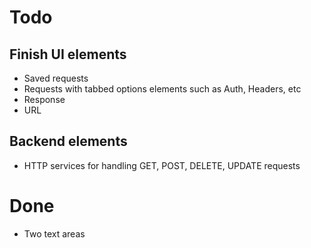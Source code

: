 # Todo
## Finish UI elements
- Saved requests
- Requests with tabbed options elements such as Auth, Headers, etc
- Response
- URL

## Backend elements
- HTTP services for handling GET, POST, DELETE, UPDATE requests

# Done
- Two text areas
